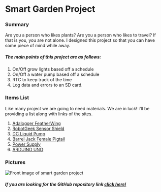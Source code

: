 # Smart Garden Project

### Summary

Are you a person who likes plants?
Are you a person who likes to travel?
If that is you, you are not alone. I designed this project so
that you can have some piece of mind while away.

##### The main points of this project are as follows:

1. On/Off grow lights based off a schedule
2. On/Off a water pump based off a schedule
3. RTC to keep track of the time
4. Log data and errors to an SD card.


### Items List

Like many project we are going to need materials. We are in luck!
I'll be providing a list along with links of the sites.

1. [Adalogger FeatherWing](https://www.adafruit.com/product/2922)
2. [RobotGeek Sensor Shield](https://www.robotgeek.com/robotgeek-sensor-shield)
3. [DC Liquid Pump](https://www.robotgeek.com/large-liquid-pump)
4. [Barrel Jack Female Pigtail](https://www.robotgeek.com/store/p/6612-Barrel-Jack-Female-Pigtail-Lead-2-1-5-5mm.aspx)
5. [Power Supply](https://www.robotgeek.com/p/power-supply-12vdc-5a.aspx)
6. [ARDUINO UNO](https://store.arduino.cc/usa/arduino-uno-rev3)



### Pictures


![Front image of smart garden project](http://carlossantosdev.me/images/smart_garden_front.jpg)

##### If you are looking for the GitHub repository link [click here!](https://github.com/carlkid1499/carlkid1499.github.io)



